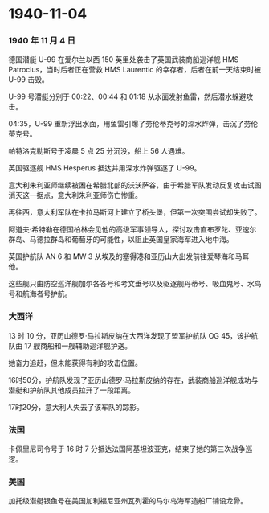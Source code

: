 # 1940-11-04

### 1940 年 11 月 4 日

德国潜艇 U-99 在爱尔兰以西 150 英里处袭击了英国武装商船巡洋舰 HMS
Patroclus，当时后者正在营救 HMS Laurentic 的幸存者，后者在前一天结束时被
U-99 击毁。

U-99 号潜艇分别于 00:22、00:44 和 01:18
从水面发射鱼雷，然后潜水躲避攻击。

04:35，U-99
重新浮出水面，用鱼雷引爆了劳伦蒂克号的深水炸弹，击沉了劳伦蒂克号。

帕特洛克勒斯号于凌晨 5 点 25 分沉没，船上 56 人遇难。

英国驱逐舰 HMS Hesperus 抵达并用深水炸弹驱逐了 U-99。

意大利朱利亚师继续被困在希腊北部的沃沃萨谷，由于希腊军队发动反复攻击试图消灭这一据点，意大利朱利亚师伤亡惨重。

再往西，意大利军队在卡拉马斯河上建立了桥头堡，但第一次突围尝试却失败了。

阿道夫·希特勒在德国柏林会见他的高级军事领导人，探讨攻击直布罗陀、亚速尔群岛、马德拉群岛和葡萄牙的可能性，以阻止英国皇家海军进入地中海。

英国护航队 AN 6 和 MW 3 从埃及的塞得港和亚历山大出发前往爱琴海和马耳他。

这些舰只由防空巡洋舰加尔各答号和考文垂号以及驱逐舰丹蒂号、吸血鬼号、水鸟号和航海者号护航。

### 大西洋

13 时 10 分，亚历山德罗·马拉斯皮纳在大西洋发现了盟军护航队 OG
45，该护航队由 17 艘商船和一艘辅助巡洋舰护送。

她奋力追赶，但未能获得有利的攻击位置。

16时50分，护航队发现了亚历山德罗·马拉斯皮纳的存在，武装商船巡洋舰成功与潜艇和护航队其他成员拉开了一段距离。

17时20分，意大利人失去了该车队的踪影。

### 法国

卡佩里尼司令号于 16 时 7
分抵达法国阿基坦波亚克，结束了她的第三次战争巡逻。

### 美国

加托级潜艇银鱼号在美国加利福尼亚州瓦列霍的马尔岛海军造船厂铺设龙骨。